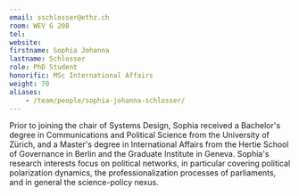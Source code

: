 ```yaml
---
email: sschlosser@ethz.ch
room: WEV G 208
tel:
website:
firstname: Sophia Johanna
lastname: Schlosser
role: PhD Student
honorific: MSc International Affairs
weight: 70
aliases:
    - /team/people/sophia-johanna-schlosser/
---
```


Prior to joining the chair of Systems Design, Sophia received a Bachelor's degree in Communications and Political Science from the University of Zürich, and a Master's degree in International Affairs from the Hertie School of Governance in Berlin and the Graduate Institute in Geneva.
Sophia's research interests focus on political networks, in particular covering political polarization dynamics, the professionalization processes of parliaments, and in general the science-policy nexus.

